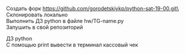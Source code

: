 Создать форк https://github.com/gorodetskiykp/python-sat-19-00.git\
Склонировать локально\
Выполнить ДЗ python в файле hw/TG-name.py\
Запушить в свой репозиторий


ДЗ python\
С помощью print вывести в терминал кассовый чек

